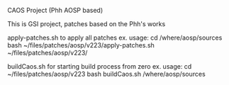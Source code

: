 CAOS Project (Phh AOSP based)


This is GSI project, patches based on the Phh's works

apply-patches.sh to apply all patches
	ex. usage:
		cd /where/aosp/sources
		bash ~/files/patches/aosp/v223/apply-patches.sh ~/files/patches/aosp/v223/

buildCaos.sh for starting build process from zero
	ex. usage:
		cd ~/files/patches/aosp/v223
		bash buildCaos.sh /where/aosp/sources

